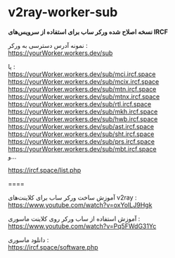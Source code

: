 # v2ray-worker-sub
**نسخه اصلاح شده ورکر ساب برای استفاده از سرویس‌های IRCF**

نمونه آدرس دسترسی به ورکر :\
https://yourWorker.workers.dev/sub

یا :\
https://yourWorker.workers.dev/sub/mci.ircf.space
https://yourWorker.workers.dev/sub/mcix.ircf.space
https://yourWorker.workers.dev/sub/mtn.ircf.space
https://yourWorker.workers.dev/sub/mtnx.ircf.space
https://yourWorker.workers.dev/sub/rtl.ircf.space
https://yourWorker.workers.dev/sub/mkh.ircf.space
https://yourWorker.workers.dev/sub/hwb.ircf.space
https://yourWorker.workers.dev/sub/ast.ircf.space
https://yourWorker.workers.dev/sub/sht.ircf.space
https://yourWorker.workers.dev/sub/prs.ircf.space
https://yourWorker.workers.dev/sub/mbt.ircf.space
\
و...

https://ircf.space/list.php

====

آموزش ساخت ورکر ساب برای کلاینت‌های v2ray :\
https://www.youtube.com/watch?v=oxYoILJ9Hgk


آموزش استفاده از ساب ورکر روی کلاینت ماسوری :
https://www.youtube.com/watch?v=Pq5FWdG31Yc

دانلود ماسوری :\
https://ircf.space/software.php
